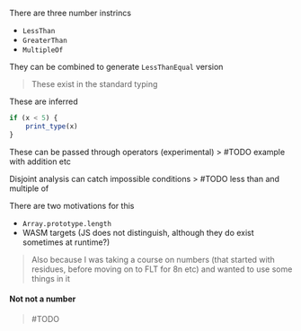 There are three number instrincs
- `LessThan`
- `GreaterThan`
- `MultipleOf`

They can be combined to generate `LessThanEqual` version

> These exist in the standard typing

These are inferred
```ts
if (x < 5) {
	print_type(x)
}
```
These can be passed through operators (experimental) > #TODO example with addition etc

Disjoint analysis can catch impossible conditions > #TODO less than and multiple of

There are two motivations for this
- `Array.prototype.length`
- WASM targets (JS does not distinguish, although they do exist sometimes at runtime?)

> Also because I was taking a course on numbers (that started with residues, before moving on to FLT for 8n etc) and wanted to use some things in it

#### Not not a number

> #TODO

